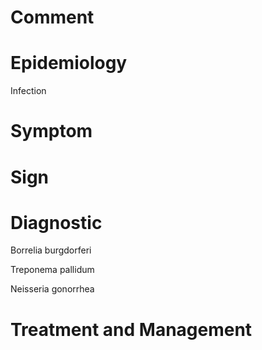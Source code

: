 # Comment

# Epidemiology

Infection

# Symptom

# Sign

# Diagnostic

Borrelia burgdorferi

Treponema pallidum

Neisseria gonorrhea

# Treatment and Management
